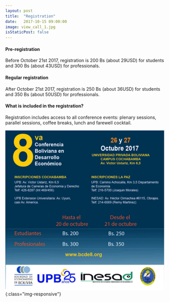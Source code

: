 ```yaml
---
layout: post
title:  "Registration"
date:   2017-10-15 09:00:00
image: view_call_1.jpg
isStaticPost: false
---
```


#### Pre-registration
Before October 21st 2017, registration is 200 Bs (about 29USD) for students and 300 Bs (about 43USD) for professionals.

#### Regular registration
After October 21st 2017, registration is 250 Bs (about 36USD) for students and 350 Bs (about 50USD) for professionals.

#### What is included in the registration?

Registration includes access to all conference events: plenary sessions, parallel sessions, coffee breaks, lunch and farewell cocktail.

![image-title-here](/img/posts/Banner_Incripciones.jpg){:class="img-responsive"}
